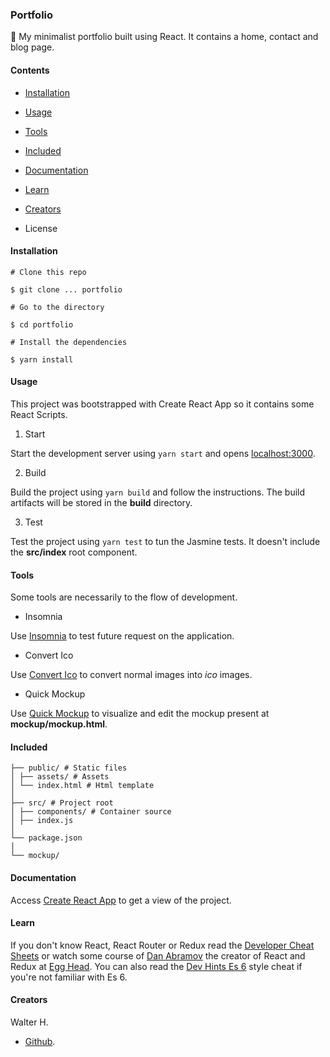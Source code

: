 ### Portfolio

:steam_locomotive: My minimalist portfolio built using React. It contains a home, contact and blog page.

#### Contents

- [Installation](#Installation)

- [Usage](#Usage)

- [Tools](#Tools)

- [Included](#Included)

- [Documentation](#Documentation)

- [Learn](#Learn)

- [Creators](Creators)

- License

#### Installation

```shell
# Clone this repo

$ git clone ... portfolio

# Go to the directory

$ cd portfolio

# Install the dependencies

$ yarn install
```

#### Usage

This project was bootstrapped with Create React App so it contains some React Scripts.

1. Start

Start the development server using `yarn start` and opens [localhost:3000](http://localhost:3000/).

2. Build

Build the project using `yarn build` and follow the instructions. The build artifacts will be stored in the **build** directory.

3. Test

Test the project using `yarn test` to tun the Jasmine tests. It doesn't include the **src/index** root component.

#### Tools

Some tools are necessarily to the flow of development.

* Insomnia

Use [Insomnia](https://insomnia.rest/) to test future request on the application.

* Convert Ico

Use [Convert Ico](https://convertico.com/) to convert normal images into _ico_ images.

* Quick Mockup

Use [Quick Mockup](https://jdittrich.github.io/quickMockup/) to visualize and edit the mockup present at **mockup/mockup.html**.

#### Included

```
├── public/ # Static files
│ ├── assets/ # Assets
│ └── index.html # Html template
│
├── src/ # Project root
│ ├── components/ # Container source
│ ├── index.js
│
└── package.json
│
└── mockup/
```

#### Documentation

Access [Create React App](https://github.com/facebook/create-react-app/blob/master/packages/react-scripts/template/README.md) to get a view of the project.

#### Learn

If you don't know React, React Router or Redux read the [Developer Cheat Sheets](http://www.developer-cheatsheets.com/react-router) or watch some course of [Dan Abramov](https://github.com/gaearon) the creator of React and Redux at [Egg Head](https://egghead.io/instructors/dan-abramov). You can also read the [Dev Hints Es 6](https://devhints.io/es6) style cheat if you're not familiar with Es 6.

#### Creators

Walter H.

- [Github](https://github.com/Sphinxs).
